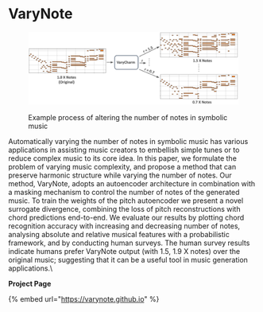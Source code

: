 # VaryNote



<figure><img src="../.gitbook/assets/intro.png" alt=""><figcaption><p>Example process of altering the number of notes in symbolic music</p></figcaption></figure>

Automatically varying the number of notes in symbolic music has various applications in assisting music creators to embellish simple tunes or to reduce complex music to its core idea. In this paper, we formulate the problem of varying music complexity, and propose a method that can preserve harmonic structure while varying the number of notes. Our method, VaryNote, adopts an autoencoder architecture in combination with a masking mechanism to control the number of notes of the generated music. To train the weights of the pitch autoencoder we present a novel surrogate divergence, combining the loss of pitch reconstructions with chord predictions end-to-end. We evaluate our results by plotting chord recognition accuracy with increasing and decreasing number of notes, analysing absolute and relative musical features with a probabilistic framework, and by conducting human surveys. The human survey results indicate humans prefer VaryNote output (with 1.5, 1.9 X notes) over the original music; suggesting that it can be a useful tool in music generation applications.\


**Project Page**

{% embed url="https://varynote.github.io" %}


